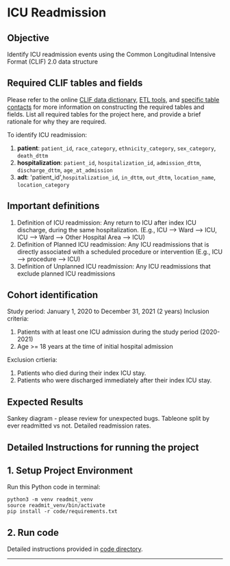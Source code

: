 # ICU Readmission

## Objective

Identify ICU readmission events using the Common Longitudinal Intensive Format (CLIF) 2.0 data structure

## Required CLIF tables and fields

Please refer to the online [CLIF data dictionary](https://clif-consortium.github.io/website/data-dictionary.html), [ETL tools](https://github.com/clif-consortium/CLIF/tree/main/etl-to-clif-resources), and [specific table contacts](https://github.com/clif-consortium/CLIF?tab=readme-ov-file#relational-clif) for more information on constructing the required tables and fields. List all required tables for the project here, and provide a brief rationale for why they are required.

To identify ICU readmission:
1. **patient**: `patient_id`, `race_category`, `ethnicity_category`, `sex_category`, `death_dttm`
2. **hospitalization**: `patient_id`, `hospitalization_id`, `admission_dttm`, `discharge_dttm`, `age_at_admission`
3. **adt**: 'patient_id',`hospitalization_id`, `in_dttm`, `out_dttm`, `location_name`, `location_category`

## Important definitions
1. Definition of ICU readmission: Any return to ICU after index ICU discharge, during the same hospitalization. (E.g., ICU --> Ward --> ICU, ICU --> Ward --> Other Hospital Area --> ICU)
2. Definition of Planned ICU readmission: Any ICU readmissions that is directly associated with a scheduled procedure or intervention (E.g., ICU --> procedure --> ICU)
3. Definition of Unplanned ICU readmission: Any ICU readmissions that exclude planned ICU readmissions 

## Cohort identification
Study period: January 1, 2020 to December 31, 2021 (2 years)
Inclusion criteria:
   1) Patients with at least one ICU admission during the study period (2020-2021)
   2) Age >= 18 years at the time of initial hospital admission

Exclusion crtieria: 
   1) Patients who died during their index ICU stay.
   2) Patients who were discharged immediately after their index ICU stay. 

## Expected Results
Sankey diagram - please review for unexpected bugs.
Tableone split by ever readmitted vs not.
Detailed readmission rates.

## Detailed Instructions for running the project

## 1. Setup Project Environment
Run this Python code in terminal:
```
python3 -m venv readmit_venv
source readmit_venv/bin/activate
pip install -r code/requirements.txt 
```

## 2. Run code
Detailed instructions provided in [code directory](code/README.md).

---


